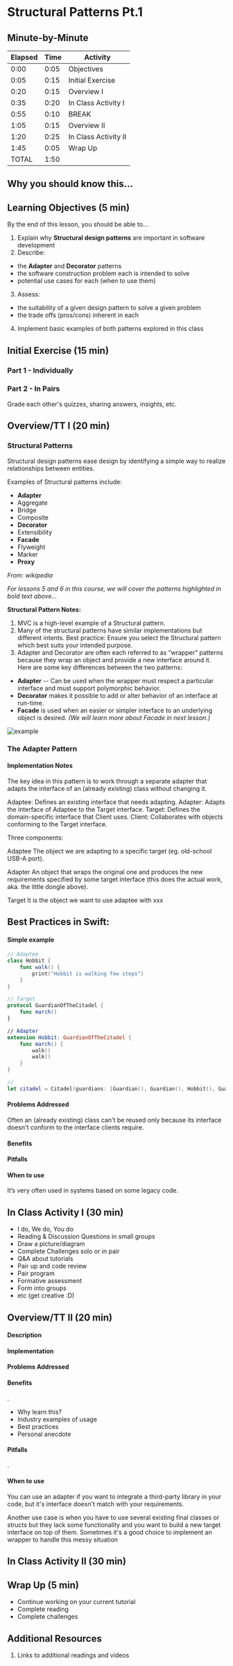 # Structural Patterns Pt.1

<!-- INSTRUCTOR NOTES:
1) For the quiz in the Initial Exercise:
- the URL is xxxx
2) For Activity 1:
- xxxx
3) for Activity 2:
- xxx
-->

## Minute-by-Minute

| **Elapsed** | **Time**  | **Activity**              |
| ----------- | --------- | ------------------------- |
| 0:00        | 0:05      | Objectives                |
| 0:05       | 0:15      | Initial Exercise             |
| 0:20       | 0:15      | Overview  I                |
| 0:35       | 0:20      | In Class Activity I       |
| 0:55        | 0:10      | BREAK                     |
| 1:05         | 0:15      | Overview  II                |
| 1:20       | 0:25      | In Class Activity II      |
|1:45       | 0:05    | Wrap Up                     |
| TOTAL       | 1:50    |                          |


## Why you should know this...

<!-- Why Structural
- why these 2 patterns -->


## Learning Objectives (5 min)

By the end of this lesson, you should be able to...

1. Explain why **Structural design patterns** are important in software development
2. Describe:
- the **Adapter** and **Decorator** patterns
- the software construction problem each is intended to solve
- potential use cases for each (when to use them)
3. Assess:
- the suitability of a given design pattern to solve a given problem
- the trade offs (pros/cons) inherent in each
4. Implement basic examples of both patterns explored in this class


## Initial Exercise (15 min)

### Part 1 - Individually


<!-- Quiz location:

TODO: Add quiz answers

-->

### Part 2 - In Pairs

Grade each other's quizzes, sharing answers, insights, etc.

## Overview/TT I (20 min)


### Structural Patterns
Structural design patterns ease design by identifying a simple way to realize relationships between entities.

Examples of Structural patterns include:
- **Adapter**
- Aggregate
- Bridge
- Composite
- **Decorator**  
- Extensibility
- **Facade**
- Flyweight  
- Marker
- **Proxy**

*From: wikipedia*

*For lessons 5 and 6 in this course, we will cover the patterns highlighted in bold text above…*

**Structural Pattern Notes:**
1. MVC is a high-level example of a Structural pattern.
2. Many of the structural patterns have similar implementations but different intents. Best practice: Ensure you select the Structural pattern which best suits your intended purpose.
2. Adapter and Decorator are often each referred to as “wrapper” patterns because they wrap an object and provide a new interface around it. Here are some key differences between the two patterns:
- **Adapter** -- Can be used when the wrapper must respect a particular interface and must support polymorphic behavior.
- **Decorator** makes it possible to add or alter behavior of an interface at run-time.
- **Facade** is used when an easier or simpler interface to an underlying object is desired. *(We will learn more about Facade in next lesson.)*

![example](assets/wikipedia_table.png)



### The Adapter Pattern




#### Implementation Notes

The key idea in this pattern is to work through a separate adapter that adapts the interface of an (already existing) class without changing it.


Adaptee: Defines an existing interface that needs adapting.
Adapter: Adapts the interface of Adaptee to the Target interface.
Target: Defines the domain-specific interface that Client uses.
Client: Collaborates with objects conforming to the Target interface.



Three components:

Adaptee
The object we are adapting to a specific target (eg. old-school USB-A port).

Adapter
An object that wraps the original one and produces the new requirements specified by some target interface (this does the actual work, aka. the little dongle above).

Target
It is the object we want to use adaptee with xxx

Best Practices in Swift:
-

#### Simple example

```swift
// Adaptee
class Hobbit {
    func walk() {
        print("Hobbit is walking few steps")   
    }    
}

// Target
protocol GuardianOfTheCitadel {
    func march()
}

// Adapter
extension Hobbit: GuardianOfTheCitadel {
    func march() {
        walk()
        walk()
    }
}

//
let citadel = Citadel(guardians: [Guardian(), Guardian(), Hobbit(), Guardian()])
```


<!-- good potetial example:

https://theswiftdev.com/2018/07/30/swift-adapter-design-pattern/

has Simple and Object adapter ...

https://medium.com/jeremy-codes/adapter-pattern-in-swift-7332e178f112


-->



#### Problems Addressed

Often an (already existing) class can't be reused only because its interface doesn't conform to the interface clients require.



#### Benefits



#### Pitfalls


#### When to use

It’s very often used in systems based on some legacy code.



## In Class Activity I (30 min)

- I do, We do, You do
- Reading & Discussion Questions in small groups
- Draw a picture/diagram
- Complete Challenges solo or in pair
- Q&A about tutorials
- Pair up and code review
- Pair program
- Formative assessment
- Form into groups
- etc (get creative :D)

## Overview/TT II  (20 min)

#### Description



#### Implementation



#### Problems Addressed





#### Benefits
.
- Why learn this?
- Industry examples of usage
- Best practices
- Personal anecdote

#### Pitfalls
.

#### When to use



You can use an adapter if you want to integrate a third-party library in your code, but it's interface doesn't match with your requirements.

Another use case is when you have to use several existing final classes or structs but they lack some functionality and you want to build a new target interface on top of them. Sometimes it's a good choice to implement an wrapper to handle this messy situation


## In Class Activity II  (30 min)

## Wrap Up (5 min)

- Continue working on your current tutorial
- Complete reading
- Complete challenges

## Additional Resources

1. Links to additional readings and videos
